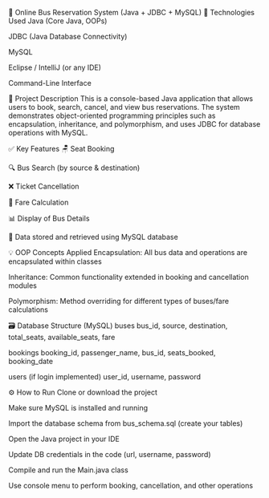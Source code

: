 🚌 Online Bus Reservation System (Java + JDBC + MySQL)
🔧 Technologies Used
Java (Core Java, OOPs)

JDBC (Java Database Connectivity)

MySQL

Eclipse / IntelliJ (or any IDE)

Command-Line Interface

📌 Project Description
This is a console-based Java application that allows users to book, search, cancel, and view bus reservations. The system demonstrates object-oriented programming principles such as encapsulation, inheritance, and polymorphism, and uses JDBC for database operations with MySQL.

✅ Key Features
🪑 Seat Booking

🔍 Bus Search (by source & destination)

❌ Ticket Cancellation

🧾 Fare Calculation

📊 Display of Bus Details

💾 Data stored and retrieved using MySQL database

💡 OOP Concepts Applied
Encapsulation: All bus data and operations are encapsulated within classes

Inheritance: Common functionality extended in booking and cancellation modules

Polymorphism: Method overriding for different types of buses/fare calculations

🗃️ Database Structure (MySQL)
buses
bus_id, source, destination, total_seats, available_seats, fare

bookings
booking_id, passenger_name, bus_id, seats_booked, booking_date

users (if login implemented)
user_id, username, password

⚙️ How to Run
Clone or download the project

Make sure MySQL is installed and running

Import the database schema from bus_schema.sql (create your tables)

Open the Java project in your IDE

Update DB credentials in the code (url, username, password)

Compile and run the Main.java class

Use console menu to perform booking, cancellation, and other operations

